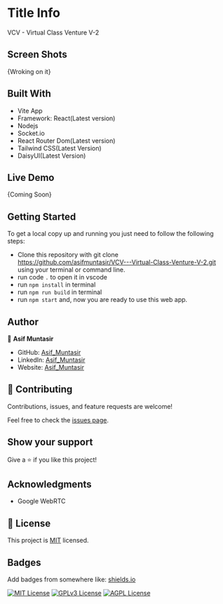 
# Title Info
VCV - Virtual Class Venture V-2

## Screen Shots
{Wroking on it}

## Built With
- Vite App
- Framework: React(Latest version)
- Nodejs
- Socket.io
- React Router Dom(Latest version)
- Tailwind CSS(Latest Version)
- DaisyUI(Latest Version)

## Live Demo
{Coming Soon}


## Getting Started
To get a local copy up and running you just need to follow the following steps:

- Clone this repository with git clone https://github.com/asifmuntasir/VCV---Virtual-Class-Venture-V-2.git using your terminal or command line.
- run code `.` to open it in vscode
- run `npm install` in terminal
- run `npm run build` in terminal
- run `npm start` and, now you are ready to use this web app.

## Author

👤 **Asif Muntasir**

- GitHub: [Asif_Muntasir](https://github.com/asifmuntasir)
- LinkedIn: [Asif_Muntasir](https://www.linkedin.com/in/asif-muntasir-shuaib/)
- Website: [Asif_Muntasir](https://asifmuntasir.github.io/)

## 🤝 Contributing

Contributions, issues, and feature requests are welcome!

Feel free to check the [issues page](../../issues/).

## Show your support

Give a ⭐️ if you like this project!

## Acknowledgments

- Google WebRTC

## 📝 License

This project is [MIT](./MIT.md) licensed.

## Badges

Add badges from somewhere like: [shields.io](https://shields.io/)

[![MIT License](https://img.shields.io/badge/License-MIT-green.svg)](https://choosealicense.com/licenses/mit/)
[![GPLv3 License](https://img.shields.io/badge/License-GPL%20v3-yellow.svg)](https://opensource.org/licenses/)
[![AGPL License](https://img.shields.io/badge/license-AGPL-blue.svg)](http://www.gnu.org/licenses/agpl-3.0)

